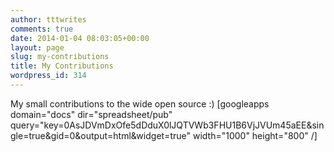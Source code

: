 ```yaml
---
author: tttwrites
comments: true
date: 2014-01-04 08:03:05+00:00
layout: page
slug: my-contributions
title: My Contributions
wordpress_id: 314
---
```


My small contributions to the wide open source :)
[googleapps domain="docs" dir="spreadsheet/pub" query="key=0AsJDVmDxOfe5dDduX0lJQTVWb3FHU1B6VjJVUm45aEE&single=true&gid=0&output=html&widget=true" width="1000" height="800" /]
